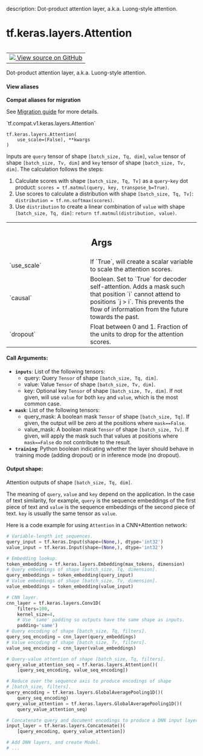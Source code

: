 description: Dot-product attention layer, a.k.a. Luong-style attention.

<div itemscope itemtype="http://developers.google.com/ReferenceObject">
<meta itemprop="name" content="tf.keras.layers.Attention" />
<meta itemprop="path" content="Stable" />
<meta itemprop="property" content="__init__"/>
<meta itemprop="property" content="__new__"/>
</div>

# tf.keras.layers.Attention

<!-- Insert buttons and diff -->

<table class="tfo-notebook-buttons tfo-api nocontent" align="left">
<td>
  <a target="_blank" href="https://github.com/tensorflow/tensorflow/blob/r2.3/tensorflow/python/keras/layers/dense_attention.py#L210-L340">
    <img src="https://www.tensorflow.org/images/GitHub-Mark-32px.png" />
    View source on GitHub
  </a>
</td>
</table>



Dot-product attention layer, a.k.a. Luong-style attention.

<section class="expandable">
  <h4 class="showalways">View aliases</h4>
  <p>
<b>Compat aliases for migration</b>
<p>See
<a href="https://www.tensorflow.org/guide/migrate">Migration guide</a> for
more details.</p>
<p>`tf.compat.v1.keras.layers.Attention`</p>
</p>
</section>

<pre class="devsite-click-to-copy prettyprint lang-py tfo-signature-link">
<code>tf.keras.layers.Attention(
    use_scale=(False), **kwargs
)
</code></pre>



<!-- Placeholder for "Used in" -->

Inputs are `query` tensor of shape `[batch_size, Tq, dim]`, `value` tensor of
shape `[batch_size, Tv, dim]` and `key` tensor of shape
`[batch_size, Tv, dim]`. The calculation follows the steps:

1. Calculate scores with shape `[batch_size, Tq, Tv]` as a `query`-`key` dot
   product: `scores = tf.matmul(query, key, transpose_b=True)`.
2. Use scores to calculate a distribution with shape
   `[batch_size, Tq, Tv]`: `distribution = tf.nn.softmax(scores)`.
3. Use `distribution` to create a linear combination of `value` with
   shape `[batch_size, Tq, dim]`:
   `return tf.matmul(distribution, value)`.

<!-- Tabular view -->
 <table class="responsive fixed orange">
<colgroup><col width="214px"><col></colgroup>
<tr><th colspan="2"><h2 class="add-link">Args</h2></th></tr>

<tr>
<td>
`use_scale`
</td>
<td>
If `True`, will create a scalar variable to scale the attention
scores.
</td>
</tr><tr>
<td>
`causal`
</td>
<td>
Boolean. Set to `True` for decoder self-attention. Adds a mask such
that position `i` cannot attend to positions `j > i`. This prevents the
flow of information from the future towards the past.
</td>
</tr><tr>
<td>
`dropout`
</td>
<td>
Float between 0 and 1. Fraction of the units to drop for the
attention scores.
</td>
</tr>
</table>



#### Call Arguments:



* <b>`inputs`</b>: List of the following tensors:
  * query: Query `Tensor` of shape `[batch_size, Tq, dim]`.
  * value: Value `Tensor` of shape `[batch_size, Tv, dim]`.
  * key: Optional key `Tensor` of shape `[batch_size, Tv, dim]`. If not
    given, will use `value` for both `key` and `value`, which is the
    most common case.
* <b>`mask`</b>: List of the following tensors:
  * query_mask: A boolean mask `Tensor` of shape `[batch_size, Tq]`.
    If given, the output will be zero at the positions where
    `mask==False`.
  * value_mask: A boolean mask `Tensor` of shape `[batch_size, Tv]`.
    If given, will apply the mask such that values at positions where
    `mask==False` do not contribute to the result.
* <b>`training`</b>: Python boolean indicating whether the layer should behave in
  training mode (adding dropout) or in inference mode (no dropout).


#### Output shape:


Attention outputs of shape `[batch_size, Tq, dim]`.


The meaning of `query`, `value` and `key` depend on the application. In the
case of text similarity, for example, `query` is the sequence embeddings of
the first piece of text and `value` is the sequence embeddings of the second
piece of text. `key` is usually the same tensor as `value`.

Here is a code example for using `Attention` in a CNN+Attention network:

```python
# Variable-length int sequences.
query_input = tf.keras.Input(shape=(None,), dtype='int32')
value_input = tf.keras.Input(shape=(None,), dtype='int32')

# Embedding lookup.
token_embedding = tf.keras.layers.Embedding(max_tokens, dimension)
# Query embeddings of shape [batch_size, Tq, dimension].
query_embeddings = token_embedding(query_input)
# Value embeddings of shape [batch_size, Tv, dimension].
value_embeddings = token_embedding(value_input)

# CNN layer.
cnn_layer = tf.keras.layers.Conv1D(
    filters=100,
    kernel_size=4,
    # Use 'same' padding so outputs have the same shape as inputs.
    padding='same')
# Query encoding of shape [batch_size, Tq, filters].
query_seq_encoding = cnn_layer(query_embeddings)
# Value encoding of shape [batch_size, Tv, filters].
value_seq_encoding = cnn_layer(value_embeddings)

# Query-value attention of shape [batch_size, Tq, filters].
query_value_attention_seq = tf.keras.layers.Attention()(
    [query_seq_encoding, value_seq_encoding])

# Reduce over the sequence axis to produce encodings of shape
# [batch_size, filters].
query_encoding = tf.keras.layers.GlobalAveragePooling1D()(
    query_seq_encoding)
query_value_attention = tf.keras.layers.GlobalAveragePooling1D()(
    query_value_attention_seq)

# Concatenate query and document encodings to produce a DNN input layer.
input_layer = tf.keras.layers.Concatenate()(
    [query_encoding, query_value_attention])

# Add DNN layers, and create Model.
# ...
```

